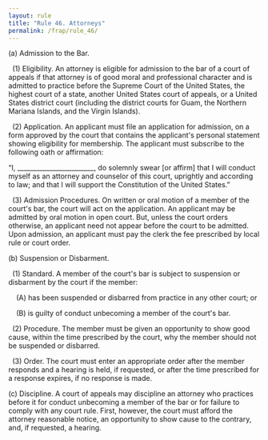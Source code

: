 ```yaml
---
layout: rule
title: "Rule 46. Attorneys"
permalink: /frap/rule_46/
---
```


(a) Admission to the Bar.


&nbsp;&nbsp;(1) Eligibility. An attorney is eligible for admission to the bar of a court of appeals if that attorney is of good moral and professional character and is admitted to practice before the Supreme Court of the United States, the highest court of a state, another United States court of appeals, or a United States district court (including the district courts for Guam, the Northern Mariana Islands, and the Virgin Islands).


&nbsp;&nbsp;(2) Application. An applicant must file an application for admission, on a form approved by the court that contains the applicant's personal statement showing eligibility for membership. The applicant must subscribe to the following oath or affirmation:


“I, ________________________, do solemnly swear [or affirm] that I will conduct myself as an attorney and counselor of this court, uprightly and according to law; and that I will support the Constitution of the United States.”


&nbsp;&nbsp;(3) Admission Procedures. On written or oral motion of a member of the court's bar, the court will act on the application. An applicant may be admitted by oral motion in open court. But, unless the court orders otherwise, an applicant need not appear before the court to be admitted. Upon admission, an applicant must pay the clerk the fee prescribed by local rule or court order.


(b) Suspension or Disbarment.


&nbsp;&nbsp;(1) Standard. A member of the court's bar is subject to suspension or disbarment by the court if the member:


&nbsp;&nbsp;&nbsp;&nbsp;(A) has been suspended or disbarred from practice in any other court; or


&nbsp;&nbsp;&nbsp;&nbsp;(B) is guilty of conduct unbecoming a member of the court's bar.


&nbsp;&nbsp;(2) Procedure. The member must be given an opportunity to show good cause, within the time prescribed by the court, why the member should not be suspended or disbarred.


&nbsp;&nbsp;(3) Order. The court must enter an appropriate order after the member responds and a hearing is held, if requested, or after the time prescribed for a response expires, if no response is made.


(c) Discipline. A court of appeals may discipline an attorney who practices before it for conduct unbecoming a member of the bar or for failure to comply with any court rule. First, however, the court must afford the attorney reasonable notice, an opportunity to show cause to the contrary, and, if requested, a hearing.
